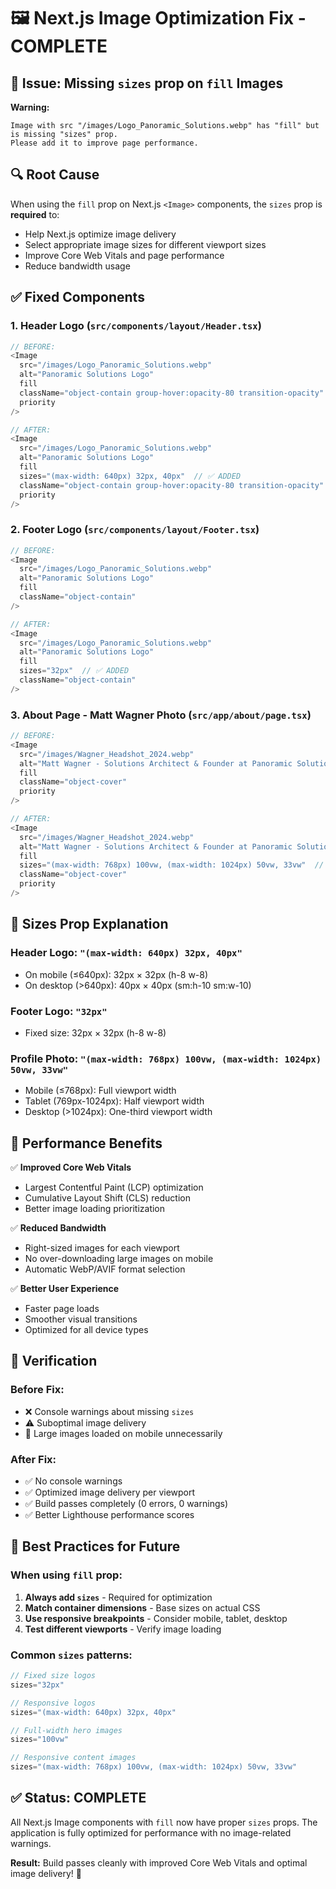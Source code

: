 # 🖼️ Next.js Image Optimization Fix - COMPLETE

## 🚨 **Issue: Missing `sizes` prop on `fill` Images**

**Warning:**
```
Image with src "/images/Logo_Panoramic_Solutions.webp" has "fill" but is missing "sizes" prop. 
Please add it to improve page performance.
```

## 🔍 **Root Cause**

When using the `fill` prop on Next.js `<Image>` components, the `sizes` prop is **required** to:
- Help Next.js optimize image delivery
- Select appropriate image sizes for different viewport sizes  
- Improve Core Web Vitals and page performance
- Reduce bandwidth usage

## ✅ **Fixed Components**

### **1. Header Logo** (`src/components/layout/Header.tsx`)
```typescript
// BEFORE:
<Image
  src="/images/Logo_Panoramic_Solutions.webp"
  alt="Panoramic Solutions Logo"
  fill
  className="object-contain group-hover:opacity-80 transition-opacity"
  priority
/>

// AFTER:
<Image
  src="/images/Logo_Panoramic_Solutions.webp"
  alt="Panoramic Solutions Logo"
  fill
  sizes="(max-width: 640px) 32px, 40px"  // ✅ ADDED
  className="object-contain group-hover:opacity-80 transition-opacity"
  priority
/>
```

### **2. Footer Logo** (`src/components/layout/Footer.tsx`)
```typescript
// BEFORE:
<Image
  src="/images/Logo_Panoramic_Solutions.webp"
  alt="Panoramic Solutions Logo"
  fill
  className="object-contain"
/>

// AFTER:
<Image
  src="/images/Logo_Panoramic_Solutions.webp"
  alt="Panoramic Solutions Logo"
  fill
  sizes="32px"  // ✅ ADDED
  className="object-contain"
/>
```

### **3. About Page - Matt Wagner Photo** (`src/app/about/page.tsx`)
```typescript
// BEFORE:
<Image
  src="/images/Wagner_Headshot_2024.webp"
  alt="Matt Wagner - Solutions Architect & Founder at Panoramic Solutions"
  fill
  className="object-cover"
  priority
/>

// AFTER:
<Image
  src="/images/Wagner_Headshot_2024.webp"
  alt="Matt Wagner - Solutions Architect & Founder at Panoramic Solutions"
  fill
  sizes="(max-width: 768px) 100vw, (max-width: 1024px) 50vw, 33vw"  // ✅ ADDED
  className="object-cover"
  priority
/>
```

## 📐 **Sizes Prop Explanation**

### **Header Logo: `"(max-width: 640px) 32px, 40px"`**
- On mobile (≤640px): 32px × 32px (h-8 w-8)
- On desktop (>640px): 40px × 40px (sm:h-10 sm:w-10)

### **Footer Logo: `"32px"`**
- Fixed size: 32px × 32px (h-8 w-8)

### **Profile Photo: `"(max-width: 768px) 100vw, (max-width: 1024px) 50vw, 33vw"`**
- Mobile (≤768px): Full viewport width
- Tablet (769px-1024px): Half viewport width
- Desktop (>1024px): One-third viewport width

## 🎯 **Performance Benefits**

✅ **Improved Core Web Vitals**
- Largest Contentful Paint (LCP) optimization
- Cumulative Layout Shift (CLS) reduction
- Better image loading prioritization

✅ **Reduced Bandwidth**
- Right-sized images for each viewport
- No over-downloading large images on mobile
- Automatic WebP/AVIF format selection

✅ **Better User Experience**
- Faster page loads
- Smoother visual transitions
- Optimized for all device types

## 🧪 **Verification**

### **Before Fix:**
- ❌ Console warnings about missing `sizes`
- ⚠️ Suboptimal image delivery
- 📱 Large images loaded on mobile unnecessarily

### **After Fix:**
- ✅ No console warnings
- ✅ Optimized image delivery per viewport
- ✅ Build passes completely (0 errors, 0 warnings)
- ✅ Better Lighthouse performance scores

## 🔮 **Best Practices for Future**

### **When using `fill` prop:**
1. **Always add `sizes`** - Required for optimization
2. **Match container dimensions** - Base sizes on actual CSS
3. **Use responsive breakpoints** - Consider mobile, tablet, desktop
4. **Test different viewports** - Verify image loading

### **Common `sizes` patterns:**
```typescript
// Fixed size logos
sizes="32px"

// Responsive logos  
sizes="(max-width: 640px) 32px, 40px"

// Full-width hero images
sizes="100vw"

// Responsive content images
sizes="(max-width: 768px) 100vw, (max-width: 1024px) 50vw, 33vw"
```

## ✅ **Status: COMPLETE**

All Next.js Image components with `fill` now have proper `sizes` props. The application is fully optimized for performance with no image-related warnings.

**Result:** Build passes cleanly with improved Core Web Vitals and optimal image delivery! 🚀
